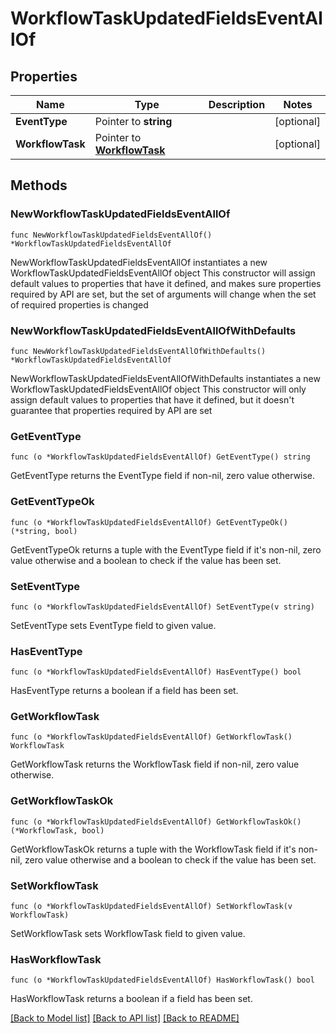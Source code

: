 # WorkflowTaskUpdatedFieldsEventAllOf

## Properties

Name | Type | Description | Notes
------------ | ------------- | ------------- | -------------
**EventType** | Pointer to **string** |  | [optional] 
**WorkflowTask** | Pointer to [**WorkflowTask**](WorkflowTask.md) |  | [optional] 

## Methods

### NewWorkflowTaskUpdatedFieldsEventAllOf

`func NewWorkflowTaskUpdatedFieldsEventAllOf() *WorkflowTaskUpdatedFieldsEventAllOf`

NewWorkflowTaskUpdatedFieldsEventAllOf instantiates a new WorkflowTaskUpdatedFieldsEventAllOf object
This constructor will assign default values to properties that have it defined,
and makes sure properties required by API are set, but the set of arguments
will change when the set of required properties is changed

### NewWorkflowTaskUpdatedFieldsEventAllOfWithDefaults

`func NewWorkflowTaskUpdatedFieldsEventAllOfWithDefaults() *WorkflowTaskUpdatedFieldsEventAllOf`

NewWorkflowTaskUpdatedFieldsEventAllOfWithDefaults instantiates a new WorkflowTaskUpdatedFieldsEventAllOf object
This constructor will only assign default values to properties that have it defined,
but it doesn't guarantee that properties required by API are set

### GetEventType

`func (o *WorkflowTaskUpdatedFieldsEventAllOf) GetEventType() string`

GetEventType returns the EventType field if non-nil, zero value otherwise.

### GetEventTypeOk

`func (o *WorkflowTaskUpdatedFieldsEventAllOf) GetEventTypeOk() (*string, bool)`

GetEventTypeOk returns a tuple with the EventType field if it's non-nil, zero value otherwise
and a boolean to check if the value has been set.

### SetEventType

`func (o *WorkflowTaskUpdatedFieldsEventAllOf) SetEventType(v string)`

SetEventType sets EventType field to given value.

### HasEventType

`func (o *WorkflowTaskUpdatedFieldsEventAllOf) HasEventType() bool`

HasEventType returns a boolean if a field has been set.

### GetWorkflowTask

`func (o *WorkflowTaskUpdatedFieldsEventAllOf) GetWorkflowTask() WorkflowTask`

GetWorkflowTask returns the WorkflowTask field if non-nil, zero value otherwise.

### GetWorkflowTaskOk

`func (o *WorkflowTaskUpdatedFieldsEventAllOf) GetWorkflowTaskOk() (*WorkflowTask, bool)`

GetWorkflowTaskOk returns a tuple with the WorkflowTask field if it's non-nil, zero value otherwise
and a boolean to check if the value has been set.

### SetWorkflowTask

`func (o *WorkflowTaskUpdatedFieldsEventAllOf) SetWorkflowTask(v WorkflowTask)`

SetWorkflowTask sets WorkflowTask field to given value.

### HasWorkflowTask

`func (o *WorkflowTaskUpdatedFieldsEventAllOf) HasWorkflowTask() bool`

HasWorkflowTask returns a boolean if a field has been set.


[[Back to Model list]](../README.md#documentation-for-models) [[Back to API list]](../README.md#documentation-for-api-endpoints) [[Back to README]](../README.md)


